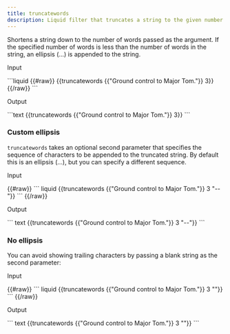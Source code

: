 ```yaml
---
title: truncatewords
description: Liquid filter that truncates a string to the given number of words.
---
```


Shortens a string down to the number of words passed as the argument. If the specified number of words is less than the number of words in the string, an ellipsis (...) is appended to the string.

<p class="code-label">Input</p>
```liquid
{{#raw}}
{{truncatewords {{"Ground control to Major Tom."}} 3}}
{{/raw}}
```

<p class="code-label">Output</p>
```text
{{truncatewords {{"Ground control to Major Tom."}} 3}}
```

### Custom ellipsis

`truncatewords` takes an optional second parameter that specifies the sequence of characters to be appended to the truncated string. By default this is an ellipsis (...), but you can specify a different sequence.

<p class="code-label">Input</p>
{{#raw}}
``` liquid
{{truncatewords {{"Ground control to Major Tom."}} 3 "--"}}
```
{{/raw}}

<p class="code-label">Output</p>
``` text
{{truncatewords {{"Ground control to Major Tom."}} 3 "--"}}
```

### No ellipsis

You can avoid showing trailing characters by passing a blank string as the second parameter:

<p class="code-label">Input</p>
{{#raw}}
``` liquid
{{truncatewords {{"Ground control to Major Tom."}} 3 ""}}
```
{{/raw}}

<p class="code-label">Output</p>
``` text
{{truncatewords {{"Ground control to Major Tom."}} 3 ""}}
```
